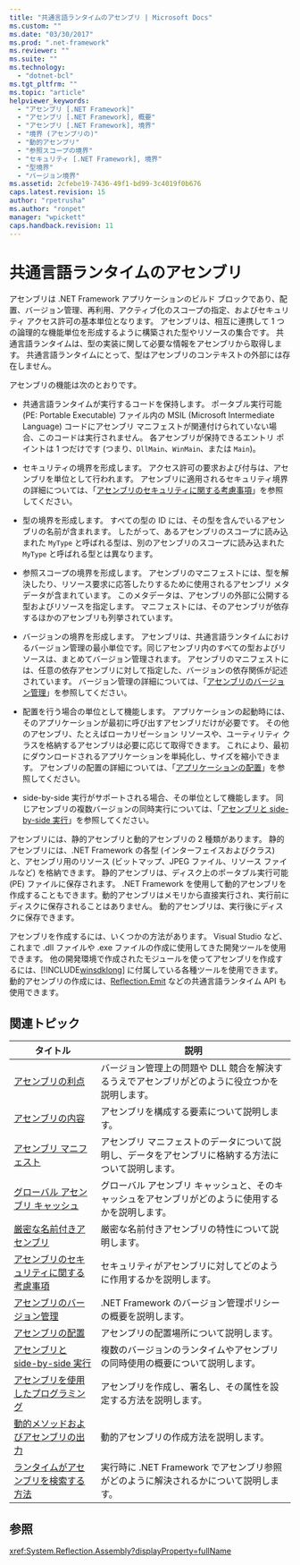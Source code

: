 ```yaml
---
title: "共通言語ランタイムのアセンブリ | Microsoft Docs"
ms.custom: ""
ms.date: "03/30/2017"
ms.prod: ".net-framework"
ms.reviewer: ""
ms.suite: ""
ms.technology: 
  - "dotnet-bcl"
ms.tgt_pltfrm: ""
ms.topic: "article"
helpviewer_keywords: 
  - "アセンブリ [.NET Framework]"
  - "アセンブリ [.NET Framework], 概要"
  - "アセンブリ [.NET Framework], 境界"
  - "境界 (アセンブリの)"
  - "動的アセンブリ"
  - "参照スコープの境界"
  - "セキュリティ [.NET Framework], 境界"
  - "型境界"
  - "バージョン境界"
ms.assetid: 2cfebe19-7436-49f1-bd99-3c4019f0b676
caps.latest.revision: 15
author: "rpetrusha"
ms.author: "ronpet"
manager: "wpickett"
caps.handback.revision: 11
---
```

# 共通言語ランタイムのアセンブリ
アセンブリは .NET Framework アプリケーションのビルド ブロックであり、配置、バージョン管理、再利用、アクティブ化のスコープの指定、およびセキュリティ アクセス許可の基本単位となります。  アセンブリは、相互に連携して 1 つの論理的な機能単位を形成するように構築された型やリソースの集合です。  共通言語ランタイムは、型の実装に関して必要な情報をアセンブリから取得します。  共通言語ランタイムにとって、型はアセンブリのコンテキストの外部には存在しません。  
  
 アセンブリの機能は次のとおりです。  
  
-   共通言語ランタイムが実行するコードを保持します。  ポータブル実行可能 \(PE: Portable Executable\) ファイル内の MSIL \(Microsoft Intermediate Language\) コードにアセンブリ マニフェストが関連付けられていない場合、このコードは実行されません。  各アセンブリが保持できるエントリ ポイントは 1 つだけです \(つまり、`DllMain`、`WinMain`、または `Main`\)。  
  
-   セキュリティの境界を形成します。  アクセス許可の要求および付与は、アセンブリを単位として行われます。  アセンブリに適用されるセキュリティ境界の詳細については、「[アセンブリのセキュリティに関する考慮事項](../../../docs/framework/app-domains/assembly-security-considerations.md)」を参照してください。  
  
-   型の境界を形成します。  すべての型の ID には、その型を含んでいるアセンブリの名前が含まれます。  したがって、あるアセンブリのスコープに読み込まれた `MyType` と呼ばれる型は、別のアセンブリのスコープに読み込まれた `MyType` と呼ばれる型とは異なります。  
  
-   参照スコープの境界を形成します。  アセンブリのマニフェストには、型を解決したり、リソース要求に応答したりするために使用されるアセンブリ メタデータが含まれています。  このメタデータは、アセンブリの外部に公開する型およびリソースを指定します。  マニフェストには、そのアセンブリが依存するほかのアセンブリも列挙されています。  
  
-   バージョンの境界を形成します。  アセンブリは、共通言語ランタイムにおけるバージョン管理の最小単位です。同じアセンブリ内のすべての型およびリソースは、まとめてバージョン管理されます。  アセンブリのマニフェストには、任意の依存アセンブリに対して指定した、バージョンの依存関係が記述されています。  バージョン管理の詳細については、「[アセンブリのバージョン管理](../../../docs/framework/app-domains/assembly-versioning.md)」を参照してください。  
  
-   配置を行う場合の単位として機能します。  アプリケーションの起動時には、そのアプリケーションが最初に呼び出すアセンブリだけが必要です。  その他のアセンブリ、たとえばローカリゼーション リソースや、ユーティリティ クラスを格納するアセンブリは必要に応じて取得できます。  これにより、最初にダウンロードされるアプリケーションを単純化し、サイズを縮小できます。  アセンブリの配置の詳細については、「[アプリケーションの配置](../../../docs/framework/deployment/net-framework-and-applications.md)」を参照してください。  
  
-   side\-by\-side 実行がサポートされる場合、その単位として機能します。  同じアセンブリの複数バージョンの同時実行については、「[アセンブリと side\-by\-side 実行](../../../docs/framework/app-domains/assemblies-and-side-by-side-execution.md)」を参照してください。  
  
 アセンブリには、静的アセンブリと動的アセンブリの 2 種類があります。  静的アセンブリには、.NET Framework の各型 \(インターフェイスおよびクラス\) と、アセンブリ用のリソース \(ビットマップ、JPEG ファイル、リソース ファイルなど\) を格納できます。  静的アセンブリは、ディスク上のポータブル実行可能 \(PE\) ファイルに保存されます。  .NET Framework を使用して動的アセンブリを作成することもできます。動的アセンブリはメモリから直接実行され、実行前にディスクに保存されることはありません。  動的アセンブリは、実行後にディスクに保存できます。  
  
 アセンブリを作成するには、いくつかの方法があります。  Visual Studio など、これまで .dll ファイルや .exe ファイルの作成に使用してきた開発ツールを使用できます。  他の開発環境で作成されたモジュールを使ってアセンブリを作成するには、[!INCLUDE[winsdklong](../../../includes/winsdklong-md.md)] に付属している各種ツールを使用できます。  動的アセンブリの作成には、[Reflection.Emit](frlrfSystemReflectionEmit) などの共通言語ランタイム API も使用できます。  
  
## 関連トピック  
  
|タイトル|説明|  
|----------|--------|  
|[アセンブリの利点](../Topic/Assembly%20Benefits.md)|バージョン管理上の問題や DLL 競合を解決するうえでアセンブリがどのように役立つかを説明します。|  
|[アセンブリの内容](../../../docs/framework/app-domains/assembly-contents.md)|アセンブリを構成する要素について説明します。|  
|[アセンブリ マニフェスト](../../../docs/framework/app-domains/assembly-manifest.md)|アセンブリ マニフェストのデータについて説明し、データをアセンブリに格納する方法について説明します。|  
|[グローバル アセンブリ キャッシュ](../../../docs/framework/app-domains/gac.md)|グローバル アセンブリ キャッシュと、そのキャッシュをアセンブリがどのように使用するかを説明します。|  
|[厳密な名前付きアセンブリ](../../../docs/framework/app-domains/strong-named-assemblies.md)|厳密な名前付きアセンブリの特性について説明します。|  
|[アセンブリのセキュリティに関する考慮事項](../../../docs/framework/app-domains/assembly-security-considerations.md)|セキュリティがアセンブリに対してどのように作用するかを説明します。|  
|[アセンブリのバージョン管理](../../../docs/framework/app-domains/assembly-versioning.md)|.NET Framework のバージョン管理ポリシーの概要を説明します。|  
|[アセンブリの配置](../../../docs/framework/app-domains/assembly-placement.md)|アセンブリの配置場所について説明します。|  
|[アセンブリと side\-by\-side 実行](../../../docs/framework/app-domains/assemblies-and-side-by-side-execution.md)|複数のバージョンのランタイムやアセンブリの同時使用の概要について説明します。|  
|[アセンブリを使用したプログラミング](../../../docs/framework/app-domains/programming-with-assemblies.md)|アセンブリを作成し、署名し、その属性を設定する方法を説明します。|  
|[動的メソッドおよびアセンブリの出力](../../../docs/framework/reflection-and-codedom/emitting-dynamic-methods-and-assemblies.md)|動的アセンブリの作成方法を説明します。|  
|[ランタイムがアセンブリを検索する方法](../../../docs/framework/deployment/how-the-runtime-locates-assemblies.md)|実行時に .NET Framework でアセンブリ参照がどのように解決されるかについて説明します。|  
  
## 参照  
 <xref:System.Reflection.Assembly?displayProperty=fullName>